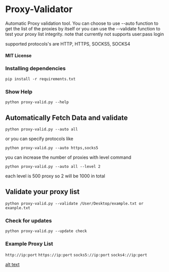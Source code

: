 # Proxy-Validator
Automatic Proxy validation tool. You can choose to use --auto function to
get the list of the proxies by itself or you can use the --validate function
to test your proxy list integrity.
note that currently not supports user:pass login

supported protocols's are HTTP, HTTPS, SOCKS5, SOCKS4

#### MIT License 
### Installing dependencies

`pip install -r requirements.txt`


### Show Help
`python proxy-valid.py --help`

## Automatically Fetch Data and validate
`python proxy-valid.py --auto all`

or you can specify protocols like

`python proxy-valid.py --auto https,socks5`

you can increase the number of proxies with level command

`python proxy-valid.py --auto all --level 2`

each level is 500 proxy so 2 will be 1000 in total

## Validate your proxy list
`python proxy-valid.py --validate /User/Desktop/example.txt or exanple.txt`

### Check for updates
`python proxy-valid.py --update check`

### Example Proxy List
`http://ip:port`
`https://ip:port`
`socks5://ip:port`
`socks4://ip:port`

[alt text](https://github.com/kh4xi/Proxy-Validator/tree/main/id.png?raw=true)
